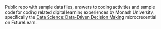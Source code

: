 Public repo with sample data files, answers to coding activities and sample code for coding related digital learning experiences by Monash University, specifically the [Data Science: Data-Driven Decision Making](https://www.futurelearn.com/microcredentials/data-driven-decision-making) microcredential on FutureLearn.
